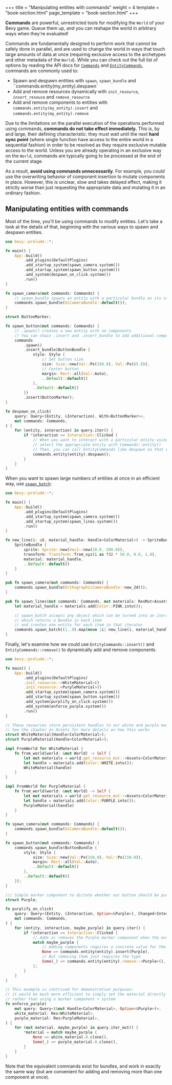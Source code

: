 +++
title = "Manipulating entities with commands"
weight = 4
template = "book-section.html"
page_template = "book-section.html"
+++

**Commands** are powerful, unrestricted tools for modifying the `World` of your Bevy game.
Queue them up, and you can reshape the world in arbitrary ways when they're evaluated!

Commands are fundamentally designed to perform work that cannot be safely done in parallel, and are used to change the world in ways that touch large amounts of data at once (requiring exclusive access to the archetypes and other metadata of the `World`).
While you can check out the full list of options by reading the API docs for [`Commands`](https://docs.rs/bevy/0.5.0/bevy/ecs/system/struct.Commands.html) and [`EntityCommands`](https://docs.rs/bevy/0.5.0/bevy/ecs/system/struct.EntityCommands.html), commands are commonly used to:

- Spawn and despawn entities with `spawn`, `spawn_bundle` and ``commands.entity(my_entity).despawn`
- Add and remove resources dynamically with `init_resource`, `insert_resouce` and `remove_resource`
- Add and remove components to entities with `commands.entity(my_entity).insert` and `commands.entity(my_entity).remove`

Due to the limitations on the parallel execution of the operations performed using commands, **commands do not take effect immediately.**
This is, by and large, their defining characteristic: they must wait until the next **hard sync point** (where single function have access to the entire world in a sequential fashion) in order to be resolved as they require exclusive mutable access to the world.
Unless you are already operating in an exclusive way on the `World`, commands are typically going to be processed at the end of the current stage.

As a result, **avoid using commands unnecessarily**.
For example, you *could* use the overwriting behavior of component insertion to mutate components in place.
However, this is unclear, slow and takes delayed effect, making it strictly worse than just requesting the appropriate data and mutating it in an ordinary fashion.

## Manipulating entities with commands

Most of the time, you'll be using commands to modify entities.
Let's take a look at the details of that, beginning with the various ways to spawn and despawn entities.

```rust
use bevy::prelude::*;

fn main() {
    App::build()
        .add_plugins(DefaultPlugins)
        .add_startup_system(spawn_camera.system())
        .add_startup_system(spawn_button.system())
        .add_system(despawn_on_click.system())
        .run()
}

fn spawn_camera(mut commands: Commands) {
    // spawn_bundle spawns an entity with a particular bundle as its components
    commands.spawn_bundle(UiCameraBundle::default());
}

struct ButtonMarker;

fn spawn_button(mut commands: Commands) {
    // .spawn() creates a new entity with no components
    // You can chain .insert and .insert_bundle to add additional components to spawned bundles
    commands
        .spawn()
        .insert_bundle(ButtonBundle {
            style: Style {
                // Set button size
                size: Size::new(Val::Px(150.0), Val::Px(65.0)),
                // Center button
                margin: Rect::all(Val::Auto),
                ..Default::default()
            },
            ..Default::default()
        })
        .insert(ButtonMarker);
}

fn despawn_on_click(
    query: Query<(Entity, &Interaction), With<ButtonMarker>>,
    mut commands: Commands,
) {
    for (entity, interaction) in query.iter() {
        if *interaction == Interaction::Clicked {
            // When you want to interact with a particular entity using commands,
            // select the appropriate entity with Commands::entity()
            // Then, you can call EntityCommands like despawn on that entity
            commands.entity(entity).despawn();
        }
    }
}
```

When you want to spawn large numbers of entities at once in an efficient way, use [`spawn_batch`](https://docs.rs/bevy/latest/bevy/ecs/system/struct.Commands.html#method.spawn_batch):

```rust
use bevy::prelude::*;

fn main() {
    App::build()
        .add_plugins(DefaultPlugins)
        .add_startup_system(spawn_camera.system())
        .add_startup_system(spawn_lines.system())
        .run()
}

fn new_line(i: u8, material_handle: Handle<ColorMaterial>) -> SpriteBundle {
    SpriteBundle {
        sprite: Sprite::new(Vec2::new(10.0, 200.0)),
        transform: Transform::from_xyz(i as f32 * 50.0, 0.0, 1.0),
        material: material_handle,
        ..Default::default()
    }
}

pub fn spawn_camera(mut commands: Commands) {
    commands.spawn_bundle(OrthographicCameraBundle::new_2d());
}

pub fn spawn_lines(mut commands: Commands, mut materials: ResMut<Assets<ColorMaterial>>) {
    let material_handle = materials.add(Color::PINK.into());

    // spawn_batch accepts any object which can be turned into an iterator
    // which returns a Bundle in each item
    // and creates one entity for each item in that iterator
    commands.spawn_batch((1..9).map(move |i| new_line(i, material_handle.clone())));
}
```

Finally, let's examine how we could use `EntityCommands::insert()` and `EntityCommands::remove()` to dynamically add and remove components.

```rust
use bevy::prelude::*;

fn main() {
    App::build()
        .add_plugins(DefaultPlugins)
        .init_resource::<WhiteMaterial>()
        .init_resource::<PurpleMaterial>()
        .add_startup_system(spawn_camera.system())
        .add_startup_system(spawn_button.system())
        .add_system(purplify_on_click.system())
        .add_system(enforce_purple.system())
        .run()
}

// These resources store persistent handles to our white and purple materials
// See the chapter on Assets for more details on how this works
struct WhiteMaterial(Handle<ColorMaterial>);
struct PurpleMaterial(Handle<ColorMaterial>);

impl FromWorld for WhiteMaterial {
    fn from_world(world: &mut World) -> Self {
        let mut materials = world.get_resource_mut::<Assets<ColorMaterial>>().unwrap();
        let handle = materials.add(Color::WHITE.into());
        WhiteMaterial(handle)
    }
}

impl FromWorld for PurpleMaterial {
    fn from_world(world: &mut World) -> Self {
        let mut materials = world.get_resource_mut::<Assets<ColorMaterial>>().unwrap();
        let handle = materials.add(Color::PURPLE.into());
        PurpleMaterial(handle)
    }
}

fn spawn_camera(mut commands: Commands) {
    commands.spawn_bundle(UiCameraBundle::default());
}

fn spawn_button(mut commands: Commands) {
    commands.spawn_bundle(ButtonBundle {
        style: Style {
            size: Size::new(Val::Px(150.0), Val::Px(150.0)),
            margin: Rect::all(Val::Auto),
            ..Default::default()
        },
        ..Default::default()
    });
}

/// Simple marker component to dictate whether our button should be purple or not
struct Purple;

fn purplify_on_click(
    query: Query<(Entity, &Interaction, Option<&Purple>), Changed<Interaction>>,
    mut commands: Commands,
) {
    for (entity, interaction, maybe_purple) in query.iter() {
        if *interaction == Interaction::Clicked {
            // Adds or removes the Purple marker component when the entity is clicked
            match maybe_purple {
                // Adding components requires a concrete value for the new component
                None => commands.entity(entity).insert(Purple),
                // But removing them just requires the type
                Some(_) => commands.entity(entity).remove::<Purple>(),
            };
        }
    }
}

// This example is contrived for demonstration purposes:
// it would be much more efficient to simply set the material directly
// rather than using a marker component + system
fn enforce_purple(
    mut query: Query<(&mut Handle<ColorMaterial>, Option<&Purple>)>,
    white_material: Res<WhiteMaterial>,
    purple_material: Res<PurpleMaterial>,
) {
    for (mut material, maybe_purple) in query.iter_mut() {
        *material = match maybe_purple {
            None => white_material.0.clone(),
            Some(_) => purple_material.0.clone(),
        }
    }
}
```

Note that the equivalent commands exist for bundles, and work in exactly the same way (but are convenient for adding and removing more than one component at once).